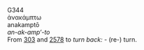 <body>
  <p>G344<br>  ἀνακάμπτω  <br> anakamptō  <br><i>an-ak-amp‘-to </i><br>From <a href="g0303.htm">303</a> and <a href="g2578.htm">2578</a>  to <i>turn</i> <i>back:</i> - (re-) turn.<br></p>
 </body>